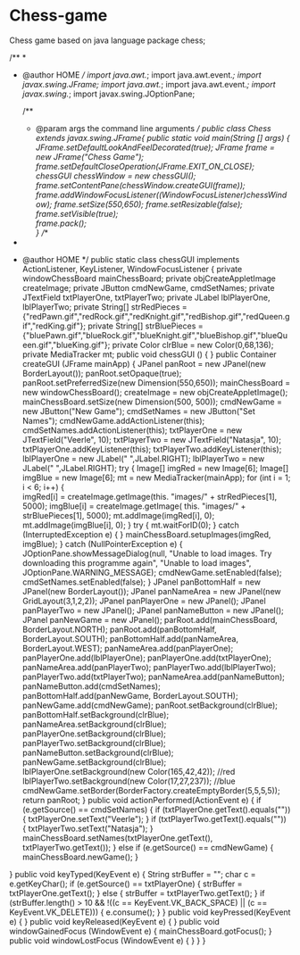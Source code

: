 # Chess-game
Chess game based on java language
package chess;

/**
 *
 * @author HOME
 */
import java.awt.*;
import java.awt.event.*;
import javax.swing.JFrame;
import java.awt.*;
import java.awt.event.*;
import javax.swing.*;
import javax.swing.JOptionPane;

    /**
     * @param args the command line arguments
     */
public class  Chess extends javax.swing.JFrame{
   public static void main(String [] args)
     {
        JFrame.setDefaultLookAndFeelDecorated(true); 
        JFrame frame = new JFrame("Chess Game"); 
        frame.setDefaultCloseOperation(JFrame.EXIT_ON_CLOSE);
        chessGUI chessWindow  = new chessGUI();
        frame.setContentPane(chessWindow.createGUI(frame));
        frame.addWindowFocusListener((WindowFocusListener)chessWindow);
        frame.setSize(550,650);
        frame.setResizable(false);
        frame.setVisible(true);  
        frame.pack();          
    }
/**
 *
 * @author HOME
 */
public static class chessGUI implements ActionListener, KeyListener, WindowFocusListener
 {
  private windowChessBoard mainChessBoard;
  private objCreateAppletImage createImage;
  private JButton cmdNewGame, cmdSetNames;
  private JTextField txtPlayerOne, txtPlayerTwo;
  private JLabel lblPlayerOne, lblPlayerTwo;
  private String[] strRedPieces = {"redPawn.gif","redRock.gif","redKnight.gif","redBishop.gif","redQueen.gif","redKing.gif"};
  private String[] strBluePieces = {"bluePawn.gif","blueRock.gif","blueKnight.gif","blueBishop.gif","blueQueen.gif","blueKing.gif"};
  private Color clrBlue = new Color(0,68,136);
  private MediaTracker mt;
 public void chessGUI ()
  {
  }
 public Container createGUI (JFrame mainApp)
  {
    JPanel panRoot = new JPanel(new BorderLayout());
    panRoot.setOpaque(true);
      panRoot.setPreferredSize(new Dimension(550,650));
    mainChessBoard = new windowChessBoard();
    createImage = new objCreateAppletImage();
    mainChessBoard.setSize(new Dimension(500, 500));
    cmdNewGame = new JButton("New Game");
    cmdSetNames = new JButton("Set Names");
    cmdNewGame.addActionListener(this);
    cmdSetNames.addActionListener(this);
    txtPlayerOne = new JTextField("Veerle", 10);
    txtPlayerTwo = new JTextField("Natasja", 10);
    txtPlayerOne.addKeyListener(this);
    txtPlayerTwo.addKeyListener(this);
    lblPlayerOne = new JLabel("    ",JLabel.RIGHT);
    lblPlayerTwo = new JLabel("    ",JLabel.RIGHT);
    try
    {
      Image[] imgRed = new Image[6];
      Image[] imgBlue = new Image[6];
      mt = new MediaTracker(mainApp);
      for (int i = 1; i < 6; i++)
            {        
       imgRed[i] = createImage.getImage(this. "images/" + strRedPieces[1], 5000);
       imgBlue[i] = createImage.getImage( this. "images/" + strBluePieces[1], 5000);
        mt.addImage(imgRed[i], 0);
        mt.addImage(imgBlue[i], 0);
            }
       try
      {
        mt.waitForID(0);
      }
      catch (InterruptedException e)
      {
      }
       mainChessBoard.setupImages(imgRed, imgBlue);
          }
    catch (NullPointerException e)
    {
      JOptionPane.showMessageDialog(null, "Unable to load images. Try downloading this programme again", "Unable to load images", JOptionPane.WARNING_MESSAGE);
      cmdNewGame.setEnabled(false);
      cmdSetNames.setEnabled(false);
      }
    JPanel panBottomHalf = new JPanel(new BorderLayout());
    JPanel panNameArea = new JPanel(new GridLayout(3,1,2,2));
    JPanel panPlayerOne = new JPanel();
    JPanel panPlayerTwo = new JPanel();
    JPanel panNameButton = new JPanel();
    JPanel panNewGame = new JPanel();
        parRoot.add(mainChessBoard, BorderLayout.NORTH);
    panRoot.add(panBottomHalf, BorderLayout.SOUTH);
      panBottomHalf.add(panNameArea, BorderLayout.WEST);
        panNameArea.add(panPlayerOne);
          panPlayerOne.add(lblPlayerOne);
          panPlayerOne.add(txtPlayerOne);
        panNameArea.add(panPlayerTwo);
          panPlayerTwo.add(lblPlayerTwo);
          panPlayerTwo.add(txtPlayerTwo);
        panNameArea.add(panNameButton);
          panNameButton.add(cmdSetNames);
      panBottomHalf.add(panNewGame, BorderLayout.SOUTH);
        panNewGame.add(cmdNewGame);
    panRoot.setBackground(clrBlue);
    panBottomHalf.setBackground(clrBlue);
    panNameArea.setBackground(clrBlue);
    panPlayerOne.setBackground(clrBlue);
    panPlayerTwo.setBackground(clrBlue);
    panNameButton.setBackground(clrBlue);
    panNewGame.setBackground(clrBlue);
    lblPlayerOne.setBackground(new Color(165,42,42)); //red
    lblPlayerTwo.setBackground(new Color(17,27,237)); //blue
    cmdNewGame.setBorder(BorderFactory.createEmptyBorder(5,5,5,5));
    return panRoot;
    }
  public void actionPerformed(ActionEvent e)
  {
    if (e.getSource() == cmdSetNames)
    {
      if (txtPlayerOne.getText().equals(""))
      {
        txtPlayerOne.setText("Veerle");
      }
      if (txtPlayerTwo.getText().equals(""))
      {
        txtPlayerTwo.setText("Natasja");
      }
      mainChessBoard.setNames(txtPlayerOne.getText(), txtPlayerTwo.getText());
    }
    else if (e.getSource() == cmdNewGame)
    {
      mainChessBoard.newGame();
    }
    
  }
  public void keyTyped(KeyEvent e)
  {
    String strBuffer = "";
    char c = e.getKeyChar();
    if (e.getSource() == txtPlayerOne)
    {
      strBuffer = txtPlayerOne.getText();
    }
    else
      {
      strBuffer = txtPlayerTwo.getText();
    }
    if (strBuffer.length() > 10 && !((c == KeyEvent.VK_BACK_SPACE) || (c == KeyEvent.VK_DELETE)))
    {
      e.consume();
    }
  }
  public void keyPressed(KeyEvent e)
  {
  }
  public void keyReleased(KeyEvent e)
  {
  }
  public void windowGainedFocus (WindowEvent e)
  {
    mainChessBoard.gotFocus();
  }
  public void windowLostFocus (WindowEvent e)
  {
  }
}
}
